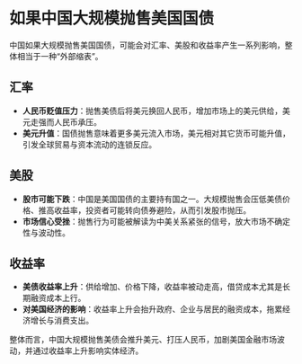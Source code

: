 # 如果中国大规模抛售美国国债

中国如果大规模抛售美国国债，可能会对汇率、美股和收益率产生一系列影响，整体相当于一种“外部缩表”。

## 汇率

- **人民币贬值压力**：抛售美债后将美元换回人民币，增加市场上的美元供给，美元走强而人民币承压。
- **美元升值**：国债抛售意味着更多美元流入市场，美元相对其它货币可能升值，引发全球贸易与资本流动的连锁反应。

## 美股

- **股市可能下跌**：中国是美国国债的主要持有国之一。大规模抛售会压低美债价格、推高收益率，投资者可能转向债券避险，从而引发股市抛压。
- **市场信心受挫**：抛售行为可能被解读为中美关系紧张的信号，放大市场不确定性与波动性。

## 收益率

- **美债收益率上升**：供给增加、价格下降，收益率被动走高，借贷成本尤其是长期融资成本上行。
- **对美国经济的影响**：收益率上升会抬升政府、企业与居民的融资成本，拖累经济增长与消费支出。

整体而言，中国大规模抛售美债会推升美元、打压人民币，加剧美国金融市场波动，并通过收益率上升影响实体经济。
